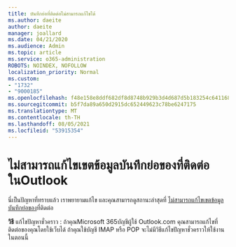 ```yaml
---
title: บันทึกย่อที่ติดต่อไม่สามารถแก้ไขได้
ms.author: daeite
author: daeite
manager: joallard
ms.date: 04/21/2020
ms.audience: Admin
ms.topic: article
ms.service: o365-administration
ROBOTS: NOINDEX, NOFOLLOW
localization_priority: Normal
ms.custom:
- "1732"
- "9000185"
ms.openlocfilehash: f48e158e8ddf682df8d8748b929b3d4d687d5b183254c64116834210a238020d
ms.sourcegitcommit: b5f7da89a650d2915dc652449623c78be6247175
ms.translationtype: MT
ms.contentlocale: th-TH
ms.lasthandoff: 08/05/2021
ms.locfileid: "53915354"
---
```

# <a name="cant-edit-the-notes-field-for-a-contact-in-outlook"></a>ไม่สามารถแก้ไขเขตข้อมูลบันทึกย่อของที่ติดต่อในOutlook

นี่เป็นปัญหาที่ทราบแล้ว เราพยายามแก้ไข และคุณสามารถดูสถานะล่าสุดที่ [ไม่สามารถแก้ไขเขตข้อมูลบันทึกย่อของ](https://support.office.com/article/fb8394ce-04ce-48b5-bae4-be46f77f10fe)ที่ติดต่อ

**วิธี** แก้ไขปัญหาชั่วคราว : ถ้าคุณMicrosoft 365บัญชีผู้ใช้ Outlook.com คุณสามารถแก้ไขที่ติดต่อของคุณโดยใช้เว็บได้ ถ้าคุณใช้บัญชี IMAP หรือ POP จะไม่มีวิธีแก้ไขปัญหาชั่วคราวให้ใช้งานในตอนนี้